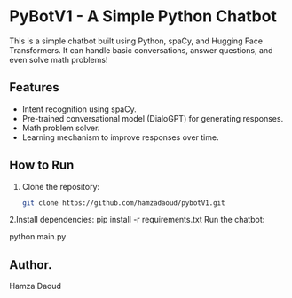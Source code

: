 # PyBotV1 - A Simple Python Chatbot

This is a simple chatbot built using Python, spaCy, and Hugging Face Transformers. It can handle basic conversations, answer questions, and even solve math problems!

## Features
- Intent recognition using spaCy.
- Pre-trained conversational model (DialoGPT) for generating responses.
- Math problem solver.
- Learning mechanism to improve responses over time.

## How to Run
1. Clone the repository:
   ```bash
   git clone https://github.com/hamzadaoud/pybotV1.git
2.Install dependencies:
pip install -r requirements.txt
Run the chatbot:

python main.py
## Author.
   Hamza Daoud

